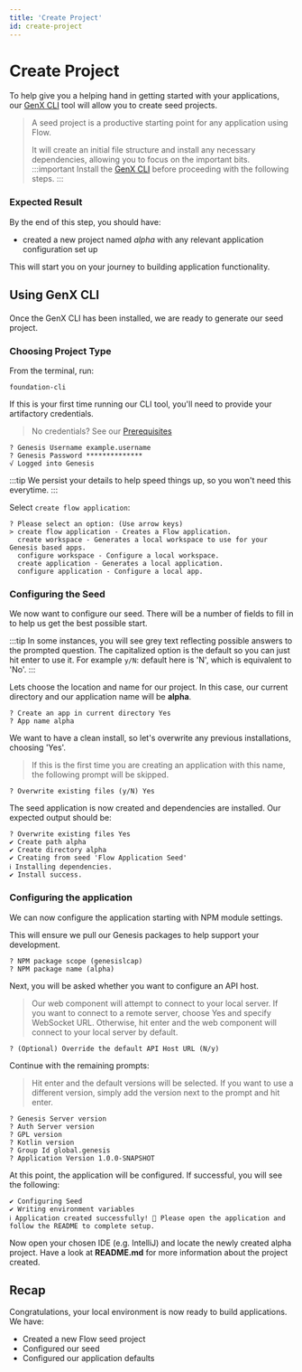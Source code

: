 ```yaml
---
title: 'Create Project'
id: create-project
---
```


# Create Project

To help give you a helping hand in getting started with your applications, our [GenX CLI](/flow/introduction/prerequisites/#genx-cli)  tool will allow you to create seed projects. 


> A seed project is a productive starting point for any application using Flow. 
> 
> It will create an initial file structure and install any necessary dependencies, allowing you to focus on the important bits. 
:::important
> Install the [GenX CLI](/flow/introduction/prerequisites/#genx-cli) before proceeding with the following steps.
:::

### Expected Result
By the end of this step, you should have:
- created a new project named *alpha* with any relevant application configuration set up

This will start you on your journey to building application functionality.

## Using GenX CLI
####

Once the GenX CLI has been installed, we are ready to generate our seed project.

### Choosing Project Type

From the terminal, run:

```shell
foundation-cli
```

If this is your first time running our CLI tool, you'll need to provide your artifactory credentials. 

> No credentials? See our [Prerequisites](/flow/introduction/prerequisites/)

```shell
? Genesis Username example.username
? Genesis Password **************
√ Logged into Genesis
```

:::tip
We persist your details to help speed things up, so you won't need this everytime.
:::


Select `create flow application`:

```shell
? Please select an option: (Use arrow keys)
> create flow application - Creates a Flow application.
  create workspace - Generates a local workspace to use for your Genesis based apps.
  configure workspace - Configure a local workspace.
  create application - Generates a local application.
  configure application - Configure a local app.
```

### Configuring the Seed
We now want to configure our seed. There will be a number of fields to fill in to help us get the best possible start.


:::tip 
In some instances, you will see grey text reflecting possible answers to the prompted question. The capitalized option is the default so you can just hit enter to use it. 
For example `y/N`: default here is 'N', which is equivalent to 'No'.
:::

Lets choose the location and name for our project. In this case, our current directory and our application name will be **alpha**.

```shell
? Create an app in current directory Yes
? App name alpha
```

We want to have a clean install, so let's overwrite any previous installations, choosing 'Yes'.
> If this is the first time you are creating an application with this name, the following prompt will be skipped.

```shell
? Overwrite existing files (y/N) Yes
```

The seed application is now created and dependencies are installed. Our expected output should be:

```shell
? Overwrite existing files Yes
✔ Create path alpha
✔ Create directory alpha
✔ Creating from seed 'Flow Application Seed'
ℹ Installing dependencies.
✔ Install success.
```

### Configuring the application

We can now configure the application starting with NPM module settings. 

This will ensure we pull our Genesis packages to help support your development.

```shell
? NPM package scope (genesislcap)
? NPM package name (alpha)
```

Next, you will be asked whether you want to configure an API host. 

> Our web component will attempt to connect to your local server. If you want to connect to a remote server, choose Yes and specify WebSocket URL. Otherwise, hit enter and the web component will connect to your local server by default. 


```shell
? (Optional) Override the default API Host URL (N/y)
```

Continue with the remaining prompts:
> Hit enter and the default versions will be selected. If you want to use a different version, simply add the version next to the prompt and hit enter. 

```shell
? Genesis Server version
? Auth Server version
? GPL version
? Kotlin version
? Group Id global.genesis
? Application Version 1.0.0-SNAPSHOT
```

At this point, the application will be configured. If successful, you will see the following:

```shell
✔ Configuring Seed
✔ Writing environment variables
ℹ Application created successfully! 🎉 Please open the application and follow the README to complete setup.
```

Now open your chosen IDE (e.g. IntelliJ) and locate the newly created alpha project. Have a look at **README.md** for more information about the project created. 

## Recap

Congratulations, your local environment is now ready to build applications. We have:

- Created a new Flow seed project
- Configured our seed
- Configured our application defaults

